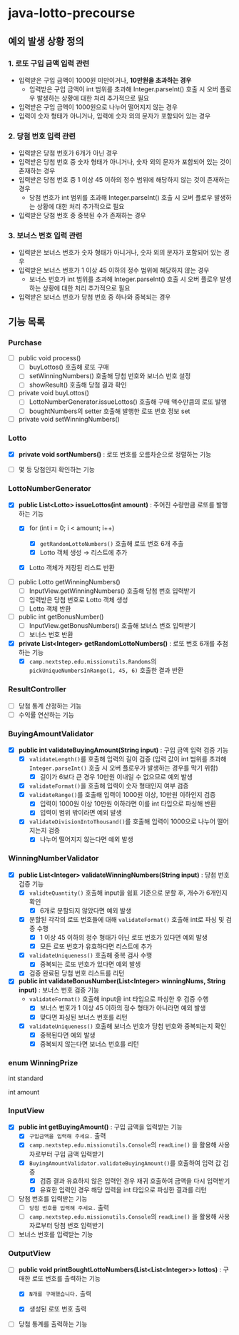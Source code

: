 # java-lotto-precourse

## 예외 발생 상황 정의
### 1. 로또 구입 금액 입력 관련
- 입력받은 구입 금액이 1000원 미만이거나, **10만원을 초과하는 경우**
  - 입력받은 구입 금액이 int 범위를 초과해 Integer.parseInt() 호출 시 오버 플로우 발생하는 상황에 대한 처리 추가적으로 필요
- 입력받은 구입 금액이 1000원으로 나누어 떨어지지 않는 경우
- 입력이 숫자 형태가 아니거나, 입력에 숫자 외의 문자가 포함되어 있는 경우

### 2. 당첨 번호 입력 관련
- 입력받은 당첨 번호가 6개가 아닌 경우
- 입력받은 당첨 번호 중 숫자 형태가 아니거나, 숫자 외의 문자가 포함되어 있는 것이 존재하는 경우
- 입력받은 당첨 번호 중 1 이상 45 이하의 정수 범위에 해당하지 않는 것이 존재하는 경우
  - 당첨 번호가 int 범위를 초과해 Integer.parseInt() 호출 시 오버 플로우 발생하는 상황에 대한 처리 추가적으로 필요
- 입력받은 당첨 번호 중 중복된 수가 존재하는 경우

### 3. 보너스 번호 입력 관련
- 입력받은 보너스 번호가 숫자 형태가 아니거나, 숫자 외의 문자가 포함되어 있는 경우
- 입력받은 보너스 번호가 1 이상 45 이하의 정수 범위에 해당하지 않는 경우
  - 보너스 번호가 int 범위를 초과해 Integer.parseInt() 호출 시 오버 플로우 발생하는 상황에 대한 처리 추가적으로 필요
- 입력받은 보너스 번호가 당첨 번호 중 하나와 중복되는 경우

## 기능 목록
### Purchase

- [ ]  public void process()
    - [ ]  buyLottos() 호출해 로또 구매
    - [ ]  setWinningNumbers() 호출해 당첨 번호와 보너스 번호 설정
    - [ ]  showResult() 호출해 당첨 결과 확인
- [ ]  private void buyLottos()
    - [ ]  LottoNumberGenerator.issueLottos() 호출해 구매 액수만큼의 로또 발행
    - [ ]  boughtNumbers의 setter 호출해 발행한 로또 번호 정보 set
- [ ]  private void setWinningNumbers()

### Lotto
- [x] **private void sortNumbers()** \: 로또 번호를 오름차순으로 정렬하는 기능

- [ ]  몇 등 당첨인지 확인하는 기능

### LottoNumberGenerator
- [x] **public List\<Lotto> issueLottos(int amount)** \: 주어진 수량만큼 로또를 발행하는 기능
    - [x] for (int i = 0; i < amount; i++)
        - [x] `getRandomLottoNumbers()` 호출해 로또 번호 6개 추출
        - [x] Lotto 객체 생성 → 리스트에 추가
    - [x] Lotto 객체가 저장된 리스트 반환


- [ ]  public Lotto getWinningNumbers()
    - [ ]  InputView.getWinningNumbers() 호출해 당첨 번호 입력받기
    - [ ]  입력받은 당첨 번호로 Lotto 객체 생성
    - [ ]  Lotto 객체 반환
- [ ]  public int getBonusNumber()
    - [ ]  InputView.getBonusNumbers() 호출해 보너스 번호 입력받기
    - [ ]  보너스 번호 반환

- [x] **private List\<Integer> getRandomLottoNumbers()** \: 로또 번호 6개를 추첨하는 기능
    - [x] `camp.nextstep.edu.missionutils.Randoms`의 `pickUniqueNumbersInRange(1, 45, 6)` 호출한 결과 반환

### ResultController
- [ ]  당첨 통계 산정하는 기능
- [ ]  수익률 연산하는 기능

### BuyingAmountValidator
- [x] **public int validateBuyingAmount(String input)**
\: 구입 금액 입력 검증 기능 
  - [x] `validateLength()`를 호출해 입력의 길이 검증 (입력 값이 int 범위를 초과해 `Integer.parseInt()` 호출 시 오버 플로우가 발생하는 경우를 막기 위함)
    - [x] 길이가 6보다 큰 경우 10만원 이내일 수 없으므로 예외 발생
  - [x] `validateFormat()`을 호출해 입력이 숫자 형태인지 여부 검증
  - [x] `validateRange()`를 호출해 입력이 1000원 이상, 10만원 이하인지 검증
    - [x] 입력이 1000원 이상 10만원 이하라면 이를 int 타입으로 파싱해 반환
    - [x] 입력이 범위 밖이라면 예외 발생
  - [x] `validateDivisionIntoThousand()`를 호출해 입력이 1000으로 나누어 떨어지는지 검증
    - [x] 나누어 떨어지지 않는다면 예외 발생

### WinningNumberValidator
- [x] **public List\<Integer> validateWinningNumbers(String input)** \: 당첨 번호 검증 기능
    - [x] `validteQuantity()` 호출해 input을 쉼표 기준으로 분할 후, 개수가 6개인지 확인
      - [x] 6개로 분할되지 않았다면 예외 발생
    - [x] 분할된 각각의 로또 번호들에 대해 `validateFormat()` 호출해 int로 파싱 및 검증 수행
      - [x] 1 이상 45 이하의 정수 형태가 아닌 로또 번호가 있다면 예외 발생
      - [x] 모든 로또 번호가 유효하다면 리스트에 추가
    - [x] `validateUniqueness()` 호출해 중복 검사 수행
      - [x] 중복되는 로또 번호가 있다면 예외 발생
    - [x] 검증 완료된 당첨 번호 리스트를 리턴

- [x] **public int validateBonusNumber(List\<Integer> winningNums, String input)** \: 보너스 번호 검증 기능
  - `validateFormat()` 호출해 input을 int 타입으로 파싱한 후 검증 수행
    - [x] 보너스 번호가 1 이상 45 이하의 정수 형태가 아니라면 예외 발생
    - [x] 맞다면 파싱된 보너스 번호를 리턴
  - [x] `validateUniqueness()` 호출해 보너스 번호가 당첨 번호와 중복되는지 확인
    - [x] 중복된다면 예외 발생
    - [x] 중복되지 않는다면 보너스 번호를 리턴

### enum WinningPrize
int standard

int amount

### InputView
- [x]  **public int getBuyingAmount()** \: 구입 금액을 입력받는 기능
    - [x] `구입금액을 입력해 주세요.` 출력
    - [x] `camp.nextstep.edu.missionutils.Console`의 `readLine()` 을 활용해 사용자로부터 구입 금액 입력받기
    - [x] `BuyingAmountValidator.validateBuyingAmount()`를 호출하여 입력 값 검증
      - [x] 검증 결과 유효하지 않은 입력인 경우 재귀 호출하여 금액을 다시 입력받기
      - [x] 유효한 입력인 경우 해당 입력을 int 타입으로 파싱한 결과를 리턴
- [ ]  당첨 번호를 입력받는 기능
    - [ ]  `당첨 번호를 입력해 주세요.` 출력
    - [ ]  `camp.nextstep.edu.missionutils.Console`의 `readLine()` 을 활용해 사용자로부터 당첨 번호 입력받기
- [ ]  보너스 번호를 입력받는 기능

### OutputView
- [ ] **public void printBoughtLottoNumbers(List<List\<Integer>> lottos)** \: 구매한 로또 번호를 출력하는 기능
    - [x] `N개를 구매했습니다.` 출력
    - [x] 생성된 로또 번호 출력


- [ ]  당첨 통계를 출력하는 기능